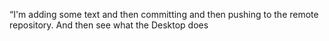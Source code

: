 “I'm	adding some	text	and	then	committing	and	then	pushing	to	the	remote	repository.		And	then	see	what	the	Desktop	does
